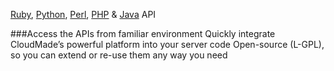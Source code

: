 [Ruby][], [Python][], [Perl][], [PHP][] & [Java][] API

###Access the APIs from familiar environment
	Quickly integrate CloudMade’s powerful platform into your server code
	Open-source (L-GPL), so you can extend or re-use them any way you need

[Ruby]: https://github.com/CloudMade/APIs/tree/master/Ruby%20API
[Python]: https://github.com/CloudMade/APIs/tree/master/Python%20API
[Perl]: https://github.com/CloudMade/APIs/tree/master/Perl%20API
[PHP]: https://github.com/CloudMade/APIs/tree/master/PHP%20API
[Java]: https://github.com/CloudMade/APIs/tree/master/Java%20API